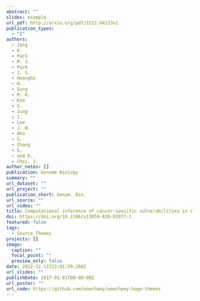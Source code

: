 ```yaml
---
abstract: ""
slides: example
url_pdf: http://arxiv.org/pdf/1512.04133v1
publication_types:
  - "2"
authors:
  - Jang
  - K.
  - Park
  - M. J.
  - Park
  - J. S.
  - Hwangbo
  - H.
  - Sung
  - M. K.
  - Kim
  - S.
  - Jung
  - J.
  - Lee
  - J. W.
  - Ahn
  - S.
  - Chang
  - S.
  - and K.
  - Choi. J.
author_notes: []
publication: Genome Biology
summary: ""
url_dataset: ""
url_project: ""
publication_short: Genom. Bio.
url_source: ""
url_video: ""
title: Computational inference of cancer-specific vulnerabilities in clinical samples
doi: https://doi.org/10.1186/s13059-020-02077-1
featured: false
tags:
  - Source Themes
projects: []
image:
  caption: ""
  focal_point: ""
  preview_only: false
date: 2022-11-11T22:01:59.280Z
url_slides: ""
publishDate: 2017-01-01T00:00:00Z
url_poster: ""
url_code: https://github.com/wowchemy/wowchemy-hugo-themes
---
```

